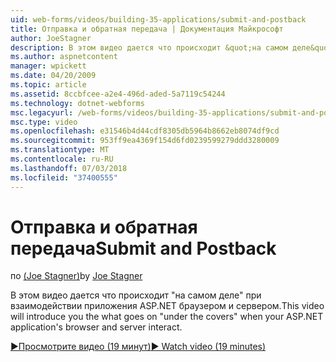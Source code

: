 ```yaml
---
uid: web-forms/videos/building-35-applications/submit-and-postback
title: Отправка и обратная передача | Документация Майкрософт
author: JoeStagner
description: В этом видео дается что происходит &quot;на самом деле&quot; при взаимодействии приложения ASP.NET браузером и сервером.
ms.author: aspnetcontent
manager: wpickett
ms.date: 04/20/2009
ms.topic: article
ms.assetid: 8ccbfcee-a2e4-496d-aded-5a7119c54244
ms.technology: dotnet-webforms
msc.legacyurl: /web-forms/videos/building-35-applications/submit-and-postback
msc.type: video
ms.openlocfilehash: e31546b4d44cdf8305db5964b8662eb8074df9cd
ms.sourcegitcommit: 953ff9ea4369f154d6fd0239599279ddd3280009
ms.translationtype: MT
ms.contentlocale: ru-RU
ms.lasthandoff: 07/03/2018
ms.locfileid: "37400555"
---
```

<a name="submit-and-postback"></a><span data-ttu-id="4c925-103">Отправка и обратная передача</span><span class="sxs-lookup"><span data-stu-id="4c925-103">Submit and Postback</span></span>
====================
<span data-ttu-id="4c925-104">по [(Joe Stagner)](https://github.com/JoeStagner)</span><span class="sxs-lookup"><span data-stu-id="4c925-104">by [Joe Stagner](https://github.com/JoeStagner)</span></span>

<span data-ttu-id="4c925-105">В этом видео дается что происходит &quot;на самом деле&quot; при взаимодействии приложения ASP.NET браузером и сервером.</span><span class="sxs-lookup"><span data-stu-id="4c925-105">This video will introduce you the what goes on &quot;under the covers&quot; when your ASP.NET application's browser and server interact.</span></span>

[<span data-ttu-id="4c925-106">&#9654;Просмотрите видео (19 минут)</span><span class="sxs-lookup"><span data-stu-id="4c925-106">&#9654; Watch video (19 minutes)</span></span>](https://channel9.msdn.com/Blogs/ASP-NET-Site-Videos/submit-and-postback)
